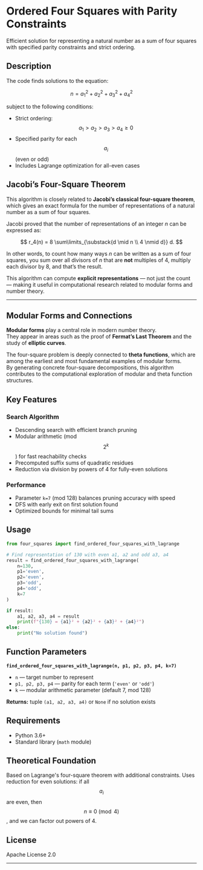 # Ordered Four Squares with Parity Constraints

Efficient solution for representing a natural number as a sum of four squares with specified parity constraints and strict ordering.

## Description

The code finds solutions to the equation:

$$n = a_1^2 + a_2^2 + a_3^2 + a_4^2$$

subject to the following conditions:

- Strict ordering: $$a_1 > a_2 > a_3 > a_4 \geq 0 $$
- Specified parity for each $$a_i$$ (even or odd)
- Includes Lagrange optimization for all-even cases

## Jacobi’s Four-Square Theorem

This algorithm is closely related to **Jacobi’s classical four-square theorem**, which gives an exact formula for the number of representations of a natural number as a sum of four squares.

Jacobi proved that the number of representations of an integer *n* can be expressed as:



$$
r_4(n) = 8 \sum\limits_{\substack{d \mid n \\ 4 \nmid d}} d.
$$

In other words, to count how many ways *n* can be written as a sum of four squares, you sum over all divisors of *n* that are **not** multiples of 4, multiply each divisor by 8, and that’s the result.

This algorithm can compute **explicit representations** — not just the count — making it useful in computational research related to modular forms and number theory.

---

## Modular Forms and Connections

**Modular forms** play a central role in modern number theory.  
They appear in areas such as the proof of **Fermat’s Last Theorem** and the study of **elliptic curves**.

The four-square problem is deeply connected to **theta functions**, which are among the earliest and most fundamental examples of modular forms.  
By generating concrete four-square decompositions, this algorithm contributes to the computational exploration of modular and theta function structures.

## Key Features

### Search Algorithm

- Descending search with efficient branch pruning
- Modular arithmetic (mod $$2^k$$) for fast reachability checks
- Precomputed suffix sums of quadratic residues
- Reduction via division by powers of 4 for fully-even solutions


### Performance

- Parameter `k=7` (mod 128) balances pruning accuracy with speed
- DFS with early exit on first solution found
- Optimized bounds for minimal tail sums


## Usage

```python
from four_squares import find_ordered_four_squares_with_lagrange

# Find representation of 130 with even a1, a2 and odd a3, a4
result = find_ordered_four_squares_with_lagrange(
    n=130,
    p1='even',
    p2='even', 
    p3='odd',
    p4='odd',
    k=7
)

if result:
    a1, a2, a3, a4 = result
    print(f"{130} = {a1}² + {a2}² + {a3}² + {a4}²")
else:
    print("No solution found")
```


## Function Parameters

**`find_ordered_four_squares_with_lagrange(n, p1, p2, p3, p4, k=7)`**

- `n` — target number to represent
- `p1, p2, p3, p4` — parity for each term (`'even'` or `'odd'`)
- `k` — modular arithmetic parameter (default 7, mod 128)

**Returns:** tuple `(a1, a2, a3, a4)` or `None` if no solution exists

## Requirements

- Python 3.6+
- Standard library (`math` module)


## Theoretical Foundation

Based on Lagrange's four-square theorem with additional constraints. Uses reduction for even solutions: if all $$a_i$$ are even, then  $$n \equiv 0 \pmod{4}$$, and we can factor out powers of 4.

## License

Apache License 2.0

***
